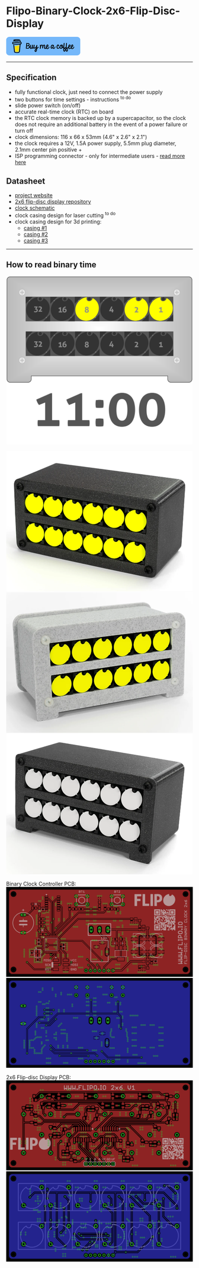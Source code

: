 # Flipo-Binary-Clock-2x6-Flip-Disc-Display
<a href="https://www.buymeacoffee.com/marcinsaj"><img src="https://github.com/marcinsaj/marcinsaj/blob/main/Buy-me-a-coffee.png" /></a>

---
## Specification
- fully functional clock, just need to connect the power supply
- two buttons for time settings - instructions <sup>to do</sup>
- slide power switch (on/off)
- accurate real-time clock (RTC) on board
- the RTC clock memory is backed up by a supercapacitor, so the clock does not require an additional battery in the event of a power failure or turn off
- clock dimensions: 116 x 66 x 53mm (4.6" x 2.6" x 2.1")
- the clock requires a 12V, 1.5A power supply, 5.5mm plug diameter, 2.1mm center pin positive +
- ISP programming connector - only for intermediate users - [read more here](https://github.com/marcinsaj/Flipo-Binary-Clock-2x6-Flip-Disc-Display/blob/main/datasheet/how-to-update-code.md)

## Datasheet
  - [project website](https://flipo.io/project/flip-disc-binary-clock/)
  - [2x6 flip-disc display repository](https://github.com/marcinsaj/Flipo-2x6-Flip-Disc-Display)
  - [clock schematic](https://github.com/marcinsaj/Flipo-Binary-Clock-2x6-Flip-Disc-Display/raw/main/datasheet/Flip-disc-2x6-Binary-Clock-Schematic.pdf)
  - clock casing design for laser cutting <sup>to do</sup>
  - clock casing design for 3d printing: 
    - [casing #1](https://www.printables.com/model/1025287-no1-3d-printed-casing-for-flip-disc-binary-clock)
    - [casing #2](https://www.printables.com/model/1025303-no2-3d-printed-casing-for-flip-disc-binary-clock)
    - [casing #3](https://www.printables.com/model/1027025-no3-3d-printed-casing-for-flip-disc-binary-clock)
    
---

## How to read binary time
![How to read binary time](https://github.com/marcinsaj/Flipo-Binary-Clock-2x6-Flip-Disc-Display/blob/main/extras/How-to-Read-2x6-Flip-disc-Binary-Clock-Time.gif)

![#1 Clock Casing](https://github.com/marcinsaj/Flipo-Binary-Clock-2x6-Flip-Disc-Display/blob/main/extras/01-3D-Printed-Casing-for-Flip-disc-Binary-Clock.webp)
![#2 Clock Casing](https://github.com/marcinsaj/Flipo-Binary-Clock-2x6-Flip-Disc-Display/blob/main/extras/02-3D-Printed-Casing-for-Flip-disc-Binary-Clock.webp)
![#3 Clock Casing](https://github.com/marcinsaj/Flipo-Binary-Clock-2x6-Flip-Disc-Display/blob/main/extras/03-3D-Printed-Casing-for-Flip-disc-Binary-Clock.webp)

Binary Clock Controller PCB:
![Binary Clock Controller PCB](https://github.com/marcinsaj/Flipo-Binary-Clock-2x6-Flip-Disc-Display/blob/main/extras/top-binary-clock-2x6-flip-disc-display-pcb.png)
![Binary Clock Controller PCB](https://github.com/marcinsaj/Flipo-Binary-Clock-2x6-Flip-Disc-Display/blob/main/extras/bottom-binary-clock-2x6-flip-disc-display-pcb.png)

2x6 Flip-disc Display PCB:
![2x6 Flip-disc Display PCB](https://github.com/marcinsaj/Flipo-Binary-Clock-2x6-Flip-Disc-Display/blob/main/extras/top-2x6-flip-disc-display-pcb.png)
![2x6 Flip-disc Display PCB](https://github.com/marcinsaj/Flipo-Binary-Clock-2x6-Flip-Disc-Display/blob/main/extras/bottom-2x6-flip-disc-display-pcb.png)
